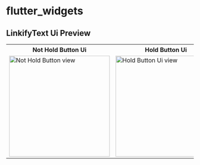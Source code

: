 # flutter_widgets

## LinkifyText Ui Preview


<table>


<tr>                    

   <th>Not Hold Button Ui</th> 

   <th>Hold Button Ui</th>
   
   <th>Mike Testing Ui</th>

</tr>


<tr>

<td>

<img src="https://user-images.githubusercontent.com/103892160/231367014-1ba69092-a4f7-4ec3-bde5-c94e0aa5df7d.jpg" alt="Not Hold Button view" width="270"/>

</td>
  
  
  
<td>

 <img src="https://user-images.githubusercontent.com/103892160/231367303-5bfcf652-73f1-4e2d-8e7e-20b164db8f51.jpg" alt="Hold Button Ui view" width="270"/>

</td>


<td>

 <img src="https://user-images.githubusercontent.com/103892160/231367490-22135d0e-bcfb-4d62-9c5b-eb18d5625174.jpg" alt="Mike Testing view" width="270"/>

</td>

  
</tr>

</table>









